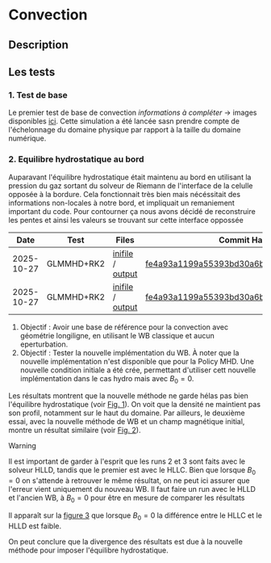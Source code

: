 # Convection

## Description


## Les tests

### 1. Test de base

Le premier test de base de convection *informations à compléter* &rarr; images disponibles [ici](imgs/001_convection_base/). Cette simulation a été lancée sasn prendre compte de l'échelonnage du domaine physique par rapport à la taille du domaine numérique.

### 2. Equilibre hydrostatique au bord

Auparavant l'équilibre hydrostatique était maintenu au bord en utilisant la pression du gaz sortant du solveur de Riemann de l'interface de la celulle opposée à la bordure. Cela fonctionnait très bien mais nécéssitait des informations non-locales à notre bord, et impliquait un remaniement important du code. Pour contourner ça nous avons décidé de reconstruire les pentes et ainsi les valeurs se trouvant sur cette interface oppossée

|  Date     | Test           | Files|  Commit Hash|
|-----------|----------------|------|-------------|
| 2025-10-27|GLMMHD+RK2|[inifile](20251027_WB_hydro_global/restart_WB_HydroGlobal_1006685.ini) / [output](20251027_WB_hydro_global/)| [fe4a93a1199a55393bd30a6b1a12ce3d95e11591](https://drf-gitlab.cea.fr/dyablo/dyablo/-/commit/fe4a93a1199a55393bd30a6b1a12ce3d95e11591)|
|2025-10-27|GLMMHD+RK2|[inifile](20251027_WB_from_GLMMHDPolicy/last.ini) / [output](20251027_WB_from_GLMMHDPolicy/)| [fe4a93a1199a55393bd30a6b1a12ce3d95e11591](https://drf-gitlab.cea.fr/dyablo/dyablo/-/commit/fe4a93a1199a55393bd30a6b1a12ce3d95e11591)|

1. Objectif : Avoir une base de référence pour la convection avec géométrie longiligne, en utilisant le WB classique et aucun eperturbation.
2. Objectif : Tester la nouvelle implémentation du WB. À noter que la nouvelle implémentation n'est disponible que pour la Policy MHD. Une nouvelle condition initiale a été crée, permettant d'utiliser cett nouvelle implémentation dans le cas hydro mais avec $B_0=0$.

Les résultats montrent que la nouvelle méthode ne garde hélas pas bien l'équilibre hydrostatique (voir [Fig. 1](imgs/002_well_balancing_comparison/01_new_old_WB.png)). On voit que la densité ne maintient pas son profil, notamment sur le haut du domaine. Par ailleurs, le deuxième essai, avec la nouvelle méthode de WB et un champ magnétique initial, montre un résultat similaire (voir [Fig. 2](imgs/002_well_balancing_comparison/02_new_old_and_mhd.png)).

> [!WARNING]
> Il est important de garder à l'esprit que les runs 2 et 3 sont faits avec le solveur HLLD, tandis que le premier est avec le HLLC.
> Bien que lorsque $B_0=0$ on s'attende à retrouver le même résultat, on ne peut ici assurer que l'erreur vient uniquement du nouveau WB.
> Il faut faire un run avec le HLLD et l'ancien WB, à $B_0=0$ pour être en mesure de comparer les résultats

Il apparaît sur la [figure 3](imgs/002_well_balancing_comparison/03_new_old_and_solver.png) que lorsque $B_0=0$ la différence entre le HLLC et le HLLD est faible. 

On peut conclure que la divergence des résultats est due à la nouvelle méthode pour imposer l'équilibre hydrostatique.
